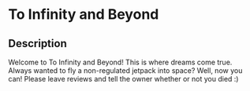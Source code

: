 <h1>To Infinity and Beyond</h1>
<h2>Description</h2>
Welcome to To Infinity and Beyond! This is where dreams come true. Always wanted to fly a non-regulated jetpack into space? Well, now you can! Please leave reviews and tell the owner whether or not you died :)
